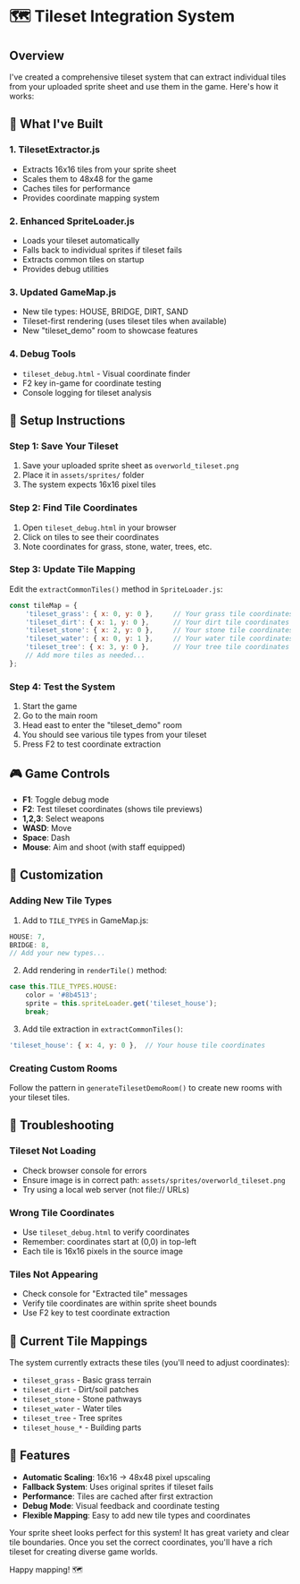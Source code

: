 # 🗺️ Tileset Integration System

## Overview
I've created a comprehensive tileset system that can extract individual tiles from your uploaded sprite sheet and use them in the game. Here's how it works:

## 🎯 What I've Built

### 1. TilesetExtractor.js
- Extracts 16x16 tiles from your sprite sheet
- Scales them to 48x48 for the game
- Caches tiles for performance
- Provides coordinate mapping system

### 2. Enhanced SpriteLoader.js
- Loads your tileset automatically
- Falls back to individual sprites if tileset fails
- Extracts common tiles on startup
- Provides debug utilities

### 3. Updated GameMap.js
- New tile types: HOUSE, BRIDGE, DIRT, SAND
- Tileset-first rendering (uses tileset tiles when available)
- New "tileset_demo" room to showcase features

### 4. Debug Tools
- `tileset_debug.html` - Visual coordinate finder
- F2 key in-game for coordinate testing
- Console logging for tileset analysis

## 🚀 Setup Instructions

### Step 1: Save Your Tileset
1. Save your uploaded sprite sheet as `overworld_tileset.png`
2. Place it in `assets/sprites/` folder
3. The system expects 16x16 pixel tiles

### Step 2: Find Tile Coordinates
1. Open `tileset_debug.html` in your browser
2. Click on tiles to see their coordinates
3. Note coordinates for grass, stone, water, trees, etc.

### Step 3: Update Tile Mapping
Edit the `extractCommonTiles()` method in `SpriteLoader.js`:

```javascript
const tileMap = {
    'tileset_grass': { x: 0, y: 0 },     // Your grass tile coordinates
    'tileset_dirt': { x: 1, y: 0 },      // Your dirt tile coordinates  
    'tileset_stone': { x: 2, y: 0 },     // Your stone tile coordinates
    'tileset_water': { x: 0, y: 1 },     // Your water tile coordinates
    'tileset_tree': { x: 3, y: 0 },      // Your tree tile coordinates
    // Add more tiles as needed...
};
```

### Step 4: Test the System
1. Start the game
2. Go to the main room
3. Head east to enter the "tileset_demo" room
4. You should see various tile types from your tileset
5. Press F2 to test coordinate extraction

## 🎮 Game Controls

- **F1**: Toggle debug mode
- **F2**: Test tileset coordinates (shows tile previews)
- **1,2,3**: Select weapons
- **WASD**: Move
- **Space**: Dash
- **Mouse**: Aim and shoot (with staff equipped)

## 🔧 Customization

### Adding New Tile Types
1. Add to `TILE_TYPES` in GameMap.js:
```javascript
HOUSE: 7,
BRIDGE: 8,
// Add your new types...
```

2. Add rendering in `renderTile()` method:
```javascript
case this.TILE_TYPES.HOUSE:
    color = '#8b4513';
    sprite = this.spriteLoader.get('tileset_house');
    break;
```

3. Add tile extraction in `extractCommonTiles()`:
```javascript
'tileset_house': { x: 4, y: 0 },  // Your house tile coordinates
```

### Creating Custom Rooms
Follow the pattern in `generateTilesetDemoRoom()` to create new rooms with your tileset tiles.

## 🐛 Troubleshooting

### Tileset Not Loading
- Check browser console for errors
- Ensure image is in correct path: `assets/sprites/overworld_tileset.png`
- Try using a local web server (not file:// URLs)

### Wrong Tile Coordinates
- Use `tileset_debug.html` to verify coordinates
- Remember: coordinates start at (0,0) in top-left
- Each tile is 16x16 pixels in the source image

### Tiles Not Appearing
- Check console for "Extracted tile" messages
- Verify tile coordinates are within sprite sheet bounds
- Use F2 key to test coordinate extraction

## 📝 Current Tile Mappings

The system currently extracts these tiles (you'll need to adjust coordinates):
- `tileset_grass` - Basic grass terrain
- `tileset_dirt` - Dirt/soil patches  
- `tileset_stone` - Stone pathways
- `tileset_water` - Water tiles
- `tileset_tree` - Tree sprites
- `tileset_house_*` - Building parts

## 🎨 Features

- **Automatic Scaling**: 16x16 → 48x48 pixel upscaling
- **Fallback System**: Uses original sprites if tileset fails
- **Performance**: Tiles are cached after first extraction
- **Debug Mode**: Visual feedback and coordinate testing
- **Flexible Mapping**: Easy to add new tile types and coordinates

Your sprite sheet looks perfect for this system! It has great variety and clear tile boundaries. Once you set the correct coordinates, you'll have a rich tileset for creating diverse game worlds.

Happy mapping! 🗺️